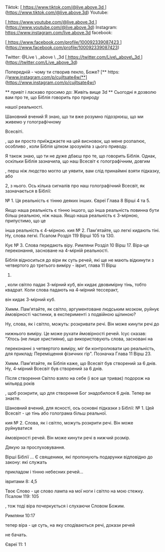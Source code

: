Tiktok:
[<u> https://www.tiktok.com/@live.above.3d </u>] (https://www.tiktok.com/@live.above.3d)   Youtube:

[<u> https://www.youtube.com/@live.above.3d </u>] (https://www.youtube.com/@live.above.3d)   Instagram: <https://www.instagram.com/live.above.3d>
facebook:

[<u> https://www.facebook.com/profile/100092339087423 </u> ] (https://www.facebook.com/profile/100092339087423)

Twitter: @Live \ _above \ _3d
[<u> https://twitter.com/Live\_above\_3d </u >] (https://twitter.com/Live_above_3d)

Попередній - чому ти створив пекло, Боже?
[** https: //www.instagram.com/p/cujltsate4w/**] (https://www.instagram.com/p/cujltsate4w/)

** привіт і ласкаво просимо до: Живіть вище 3d **
Сьогодні я дозволю вам про те, що Біблія говорить про природу

нашої реальності.

Шановний вчений
Я знаю, що ти вже розумно підозрюєш, що ми живемо у голографічному

Всесвіті.

, що ви просто приїжджаєте на цей висновок, що мене розпалює, особливо
, коли Біблія цілком зрозуміла з цього приводу.

Я також знаю, що ти не дуже дбаєш про те, що говорить Біблія.
Однак, оскільки Біблія зазначила, що наш Всесвіт є голографічним, довгим

, перш ніж людство могло це уявити, вам слід принаймні взяти підказку, або

2, з нього.
Ось кілька сигналів про наш голографічний Всесвіт, як зазначається в
Біблії:

№ 1. Ця реальність є тінню деяких інших. Євреї Глава 8
Вірші 4 та 5.

Якщо наша реальність є тінню іншого, що інша реальність повинна бути більш
реальною, ніж наша. Якщо наша реальність є 3-мірною, припустимо, що це

інша реальність є 4-мірною.
кия № 2. Пам'ятайте, що легкі кидають тіні. Ну, слова легкі. Псалом
Розділ 119 Вірші 105 та 130.

Кує № 3. Слова передають віру. Римляни Розділ 10 Вірш 17. Віра-це
переконання, засноване на 4-мірній реальності.

Біблія відноситься до віри як суть речей, які ще не мають
відкинути з четвертого до третього виміру - іврит, глава 11 Вірш

1.  
, коли світло падає 3-мірний куб, він кидає двовимірну
тінь, тобто квадрат. Коли слова падають на 4-мірний тессеракт,

він кидає 3-мірний куб.

Хммм.
Пам'ятайте, як світло, аргументоване людським мозком, руйнує
 ймовірності частинки, в експерименті з подвійною щілиною?

Ну, слова, як і світло, можуть: розкривати речі. Він може кинути речі до

нижнього виміру. Це може рухати ймовірності речей.
Ісус сказав: "Хтось (не лише християни), що використовують слова, засновані на

переконанні з четвертого виміру, міг би контролювати цю реальність, для
приклад: Переміщення фізичних гір". Позначка Глава 11 Вірш 23.

Хммм.
Пам'ятайте, як Біблія каже, що Всесвіт був створений за 6 днів. Ну,
4-мірний Всесвіт був створений за 6 днів.

Після створення Світло взяло на себе (і все ще триває) подорож на мільярд років

, щоб розкрити, що для створення Бог знадобилося 6 днів.
Тепер ви знаєте.

Шановний вчений, для ясності, ось основні підказки з Біблії:
№ 1. Цей Всесвіт - це тінь або голограма більш реальної.

кия № 2. Слова, як і світло, можуть розкрити речі. Він може руйнуватися

ймовірності речей. Він може кинути речі в нижчий розмір.

Дякую за прослуховування.

Вірші Біблії
… Є священики, які пропонують подарунки відповідно до закону: які служать

прикладом і тінню небесних речей…

івритами 8: 4,5

Твоє Слово - це слово лампа на мої ноги і світло на мою стежку.
Псалом 119: 105

, тож тоді віра почеркується і слухаючи Словом Божим.

Римляни 10:17

тепер віра - це суть, на яку сподіваються речі, докази речей

не бачать.

Євреї 11: 1


